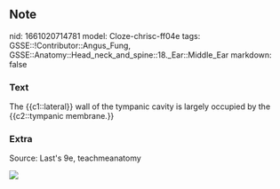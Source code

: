 ## Note
nid: 1661020714781
model: Cloze-chrisc-ff04e
tags: GSSE::!Contributor::Angus_Fung, GSSE::Anatomy::Head_neck_and_spine::18._Ear::Middle_Ear
markdown: false

### Text
The {{c1::lateral}} wall of the tympanic cavity is largely occupied by the {{c2::tympanic membrane.}}

### Extra
Source: Last's 9e, teachmeanatomy
<div><img src= 
"The-Two-Parts-of-the-Middle-Ear-Tympanic-Cavity-and-Epitympanic-Recess.-Labelled-diagram.jpg"></div>
